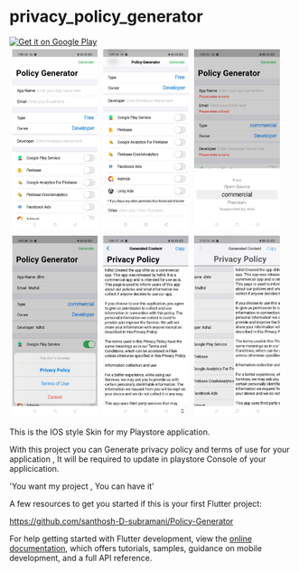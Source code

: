 # privacy_policy_generator  
<a href='https://play.google.com/store/apps/details?id=com.privacy.policy.LS&pcampaignid=pcampaignidMKT-Other-global-all-co-prtnr-py-PartBadge-Mar2515-1'>
  <img alt='Get it on Google Play' src='https://play.google.com/intl/en_us/badges/static/images/badges/en_badge_web_generic.png' height='60'/>
</a>

<div style="display: flex; flex-wrap: wrap;">
  <img src="Screenshots/1.jpg" alt="Screenshot 1" style="width: 30%; margin: 5px;">
  <img src="Screenshots/2.jpg" alt="Screenshot 2" style="width: 30%; margin: 5px;">
  <img src="Screenshots/3.jpg" alt="Screenshot 3" style="width: 30%; margin: 5px;">
  <img src="Screenshots/4.jpg" alt="Screenshot 4" style="width: 30%; margin: 5px;">
  <img src="Screenshots/5.jpg" alt="Screenshot 5" style="width: 30%; margin: 5px;">
  <img src="Screenshots/6.jpg" alt="Screenshot 6" style="width: 30%; margin: 5px;">
</div>

This is the IOS style Skin for my Playstore application.

With this project you can Generate privacy policy and terms of use for your application , It will be required to update in playstore Console of your applicication.

'You want my project , You can have it'



A few resources to get you started if this is your first Flutter project:

https://github.com/santhosh-D-subramani/Policy-Generator

For help getting started with Flutter development, view the
[online documentation](https://docs.flutter.dev/), which offers tutorials,
samples, guidance on mobile development, and a full API reference.
